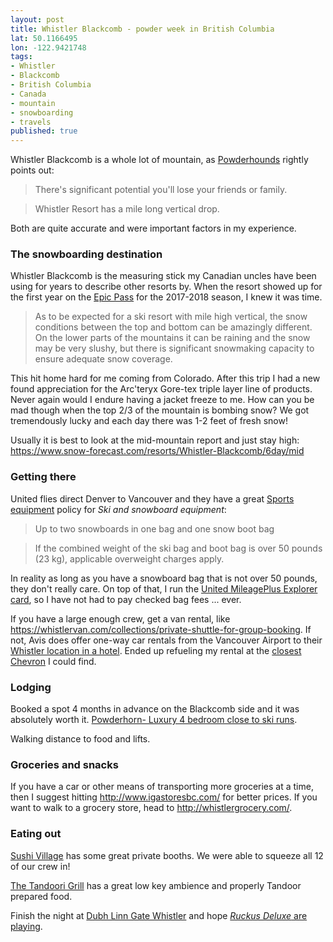 ```yaml
---
layout: post
title: Whistler Blackcomb - powder week in British Columbia
lat: 50.1166495
lon: -122.9421748
tags:
- Whistler
- Blackcomb
- British Columbia
- Canada
- mountain
- snowboarding
- travels
published: true
---
```

Whistler Blackcomb is a whole lot of mountain,
as [Powderhounds](http://www.powderhounds.com/Canada/Whistler-Blackcomb/Ski-Resort.aspx) rightly points out:

> There's significant potential you'll lose your friends or family.

> Whistler Resort has a mile long vertical drop.

Both are quite accurate and were important factors in my experience.

### The snowboarding destination
Whistler Blackcomb is the measuring stick my Canadian uncles have been using for years to describe other
resorts by. When the resort showed up for the first year on the
[Epic Pass](https://www.epicpass.com/passes/epic-pass.aspx) for the 2017-2018 season, I knew it was time.

> As to be expected for a ski resort with mile high vertical, the snow conditions between the top and bottom can be amazingly different.
> On the lower parts of the mountains it can be raining and the snow may be very slushy, but there is significant snowmaking capacity to ensure adequate snow coverage.

This hit home hard for me coming from Colorado. After this trip I had a new found appreciation
for the Arc'teryx Gore-tex triple layer line of products. Never again would I endure
having a jacket freeze to me. How can you be mad though when the top 2/3 of the mountain is
bombing snow? We got tremendously lucky and each day there was 1-2 feet of fresh snow!

Usually it is best to look at the mid-mountain report and just stay high: <https://www.snow-forecast.com/resorts/Whistler-Blackcomb/6day/mid>

### Getting there
United flies direct Denver to Vancouver and they have a great
[Sports equipment](https://www.united.com/web/en-us/content/travel/baggage/sports.aspx?POS=US) policy for
_Ski and snowboard equipment_:

> Up to two snowboards in one bag and one snow boot bag

> If the combined weight of the ski bag and boot bag is over 50 pounds (23 kg), applicable overweight charges apply.

In reality as long as you have a snowboard bag that is not over 50 pounds, they don't really care.
On top of that, I run the [United MileagePlus Explorer card](https://www.referyourchasecard.com/215n/MXIDKJM0TW),
so I have not had to pay checked bag fees ... ever.

If you have a large enough crew, get a van rental, like <https://whistlervan.com/collections/private-shuttle-for-group-booking>.
If not, Avis does offer one-way car rentals from the Vancouver Airport to their [Whistler location in a hotel](https://www.avis.com/en/locations/ca/bc/whistler/wh9).
Ended up refueling my rental at the [closest Chevron](https://goo.gl/maps/4mgEtMq7nL12) I could find.

### Lodging
Booked a spot 4 months in advance on the Blackcomb side and it was absolutely worth it.
[Powderhorn- Luxury 4 bedroom close to ski runs](https://www.airbnb.com/rooms/9393723).

Walking distance to food and lifts.

### Groceries and snacks
If you have a car or other means of transporting more groceries at a time, then I suggest hitting
<http://www.igastoresbc.com/> for better prices. If you want to walk to a grocery store, head to
<http://whistlergrocery.com/>.

### Eating out
[Sushi Village](https://sushivillage.com/reservations/) has some great private booths. We were able to squeeze all 12 of our crew in!

[The Tandoori Grill](http://tandooriwhistler.com/) has a great low key ambience and properly Tandoor prepared food.

Finish the night at [Dubh Linn Gate Whistler](http://whistler.dubhlinngate.com/) and hope [_Ruckus Deluxe_ are playing](https://www.youtube.com/watch?v=RTK4HK9TORA).
